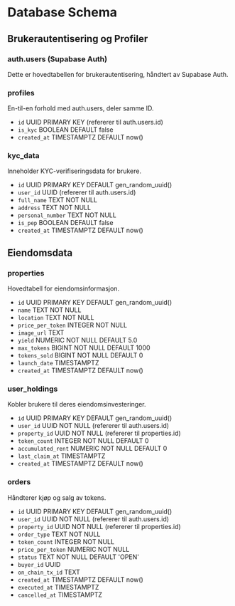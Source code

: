 # Database Schema

## Brukerautentisering og Profiler

### auth.users (Supabase Auth)
Dette er hovedtabellen for brukerautentisering, håndtert av Supabase Auth.

### profiles
En-til-en forhold med auth.users, deler samme ID.
- `id` UUID PRIMARY KEY (refererer til auth.users.id)
- `is_kyc` BOOLEAN DEFAULT false
- `created_at` TIMESTAMPTZ DEFAULT now()

### kyc_data
Inneholder KYC-verifiseringsdata for brukere.
- `id` UUID PRIMARY KEY DEFAULT gen_random_uuid()
- `user_id` UUID (refererer til auth.users.id)
- `full_name` TEXT NOT NULL
- `address` TEXT NOT NULL
- `personal_number` TEXT NOT NULL
- `is_pep` BOOLEAN DEFAULT false
- `created_at` TIMESTAMPTZ DEFAULT now()

## Eiendomsdata

### properties
Hovedtabell for eiendomsinformasjon.
- `id` UUID PRIMARY KEY DEFAULT gen_random_uuid()
- `name` TEXT NOT NULL
- `location` TEXT NOT NULL
- `price_per_token` INTEGER NOT NULL
- `image_url` TEXT
- `yield` NUMERIC NOT NULL DEFAULT 5.0
- `max_tokens` BIGINT NOT NULL DEFAULT 1000
- `tokens_sold` BIGINT NOT NULL DEFAULT 0
- `launch_date` TIMESTAMPTZ
- `created_at` TIMESTAMPTZ DEFAULT now()

### user_holdings
Kobler brukere til deres eiendomsinvesteringer.
- `id` UUID PRIMARY KEY DEFAULT gen_random_uuid()
- `user_id` UUID NOT NULL (refererer til auth.users.id)
- `property_id` UUID NOT NULL (refererer til properties.id)
- `token_count` INTEGER NOT NULL DEFAULT 0
- `accumulated_rent` NUMERIC NOT NULL DEFAULT 0
- `last_claim_at` TIMESTAMPTZ
- `created_at` TIMESTAMPTZ DEFAULT now()

### orders
Håndterer kjøp og salg av tokens.
- `id` UUID PRIMARY KEY DEFAULT gen_random_uuid()
- `user_id` UUID NOT NULL (refererer til auth.users.id)
- `property_id` UUID NOT NULL (refererer til properties.id)
- `order_type` TEXT NOT NULL
- `token_count` INTEGER NOT NULL
- `price_per_token` NUMERIC NOT NULL
- `status` TEXT NOT NULL DEFAULT 'OPEN'
- `buyer_id` UUID
- `on_chain_tx_id` TEXT
- `created_at` TIMESTAMPTZ DEFAULT now()
- `executed_at` TIMESTAMPTZ
- `cancelled_at` TIMESTAMPTZ
